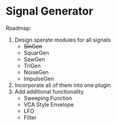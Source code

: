 # Signal Generator
Roadmap:

1. Design sperate modules for all signals
	- ~~SinGen~~
	- SquarGen
	- SawGen
	- TriGen
	- NoiseGen
	- ImpulseGen
2. Incorporate all of them into one plugin
3. Add additional functionality
	- Sweeping Function
	- VCA Style Envelope
	- LFO
	- Filter
